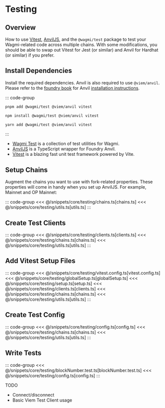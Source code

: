 # Testing

## Overview

How to use [Vitest](https://vitest.dev), [AnvilJS](https://github.com/wagmi-dev/anvil.js), and the `@wagmi/test` package to test your Wagmi-related code across multiple chains. With some modifications, you should be able to swap out Vitest for Jest (or similar) and Anvil for Hardhat (or similar) if you prefer.

## Install Dependencies

Install the required dependencies. Anvil is also required to use `@viem/anvil`. Please refer to the [foundry book](https://book.getfoundry.sh) for Anvil [installation instructions](https://book.getfoundry.sh/getting-started/installation).

::: code-group
```bash [pnpm]
pnpm add @wagmi/test @viem/anvil vitest
```

```bash [npm]
npm install @wagmi/test @viem/anvil vitest
```

```bash [yarn]
yarn add @wagmi/test @viem/anvil vitest
```
:::

- [Wagmi Test](/test/getting-started) is a collection of test utilities for Wagmi.
- [AnvilJS](https://github.com/wagmi-dev/anvil.js) is a TypeScript wrapper for Foundry Anvil.
- [Vitest](https://vitest.dev) is a blazing fast unit test framework powered by Vite.

## Setup Chains

Augment the chains you want to use with fork-related properties. These properties will come in handy when you set up AnvilJS. For example, Mainnet and OP Mainnet:

::: code-group
<<< @/snippets/core/testing/chains.ts[chains.ts]
<<< @/snippets/core/testing/utils.ts[utils.ts]
:::

## Create Test Clients

::: code-group
<<< @/snippets/core/testing/clients.ts[clients.ts]
<<< @/snippets/core/testing/chains.ts[chains.ts]
<<< @/snippets/core/testing/utils.ts[utils.ts]
:::

## Add Vitest Setup Files

::: code-group
<<< @/snippets/core/testing/vitest.config.ts[vitest.config.ts]
<<< @/snippets/core/testing/globalSetup.ts[globalSetup.ts]
<<< @/snippets/core/testing/setup.ts[setup.ts]
<<< @/snippets/core/testing/clients.ts[clients.ts]
<<< @/snippets/core/testing/chains.ts[chains.ts]
<<< @/snippets/core/testing/utils.ts[utils.ts]
:::

## Create Test Config

::: code-group
<<< @/snippets/core/testing/config.ts[config.ts]
<<< @/snippets/core/testing/chains.ts[chains.ts]
<<< @/snippets/core/testing/utils.ts[utils.ts]
:::

## Write Tests

::: code-group
<<< @/snippets/core/testing/blockNumber.test.ts[blockNumber.test.ts]
<<< @/snippets/core/testing/config.ts[config.ts]
:::

TODO

- Connect/disconnect
- Basic Viem Test Client usage